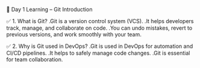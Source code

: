 📅 Day 1 Learning – Git Introduction

✅ 1. What is Git?
.Git is a version control system (VCS).
.It helps developers track, manage, and collaborate on code.
.You can undo mistakes, revert to previous versions, and work smoothly with your team.

✅ 2. Why is Git used in DevOps?
.Git is used in DevOps for automation and CI/CD pipelines.
.It helps to safely manage code changes.
.Git is essential for team collaboration.
